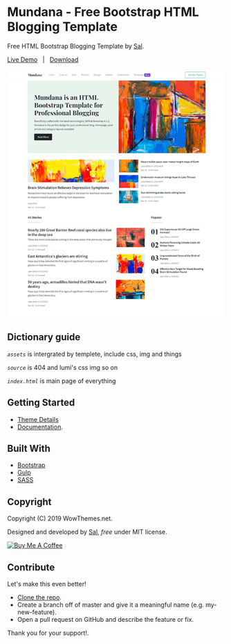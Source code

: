 # Mundana - Free Bootstrap HTML Blogging Template

Free HTML Bootstrap Blogging Template by [Sal](https://www.wowthemes.net).

[Live Demo](https://wowthemesnet.github.io/template-mundana-bootstrap-html/) &nbsp; | &nbsp; [Download](https://github.com/wowthemesnet/template-mundana-bootstrap-html/archive/master.zip)

[![screenshot](assets/img/screenshot-mundana.png)](https://wowthemesnet.github.io/template-mundana-bootstrap-html/)

## Dictionary guide

*```assets```* is intergrated by templete, include css, img and things

*```source```* is 404 and lumi's css img so on

*```index.html```* is main page of everything
## Getting Started

* [Theme Details](https://www.wowthemes.net/mundana-free-html-bootstrap-template/)
* [Documentation](https://wowthemesnet.github.io/template-mundana-bootstrap-html/docs.html).

## Built With

* [Bootstrap](https://github.com/twbs/bootstrap)
* [Gulp](https://gulpjs.com/)
* [SASS](https://sass-lang.com/)

## Copyright

Copyright (C) 2019 WowThemes.net.

Designed and developed by [Sal](https://www.wowthemes.net), *free* under MIT license. 

<a href="https://www.buymeacoffee.com/sal" target="_blank"><img src="https://www.buymeacoffee.com/assets/img/custom_images/orange_img.png" alt="Buy Me A Coffee" style="height: auto !important;width: auto !important;" ></a>

## Contribute

Let's make this even better!

- [Clone the repo](https://github.com/wowthemesnet/template-mundana-bootstrap-html.git).
- Create a branch off of master and give it a meaningful name (e.g. my-new-feature).
- Open a pull request on GitHub and describe the feature or fix.

Thank you for your support!.